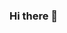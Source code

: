 ### Hi there 👋

<!--
**logismail/logismail** is a ✨ _special_ ✨ repository because its `README.md` (this file) appears on your GitHub profile.

Here are some ideas to get you started:

- 🔭 I’m currently working on ... learning the concepts of front-end
- 🌱 I’m currently learning ... html , css , js , react 
- 👯 I’m looking to collaborate on ... using github for some projects
- 🤔 I’m looking for help with ... 
- 💬 Ask me about ... 
- 📫 How to reach me: 
- 😄 Pronouns: ...
- ⚡ Fun fact: ...
-->
